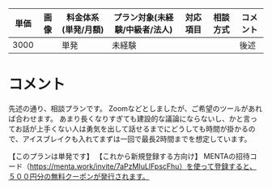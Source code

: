 |単価|画像|料金体系(単発/月額)|プラン対象(未経験/中級者/法人)|対応項目|相談方式|コメント|
|---|---|---|---|---|---|---|
|3000||単発|未経験|||後述|

# コメント
先述の通り、相談プランです。
Zoomなどとしましたが、ご希望のツールがあれば合わせます。
あまり長くなりすぎても建設的な議論にならないし、かと言ってお話が上手くない人は勇気を出して話せるまでにどうしても時間が掛かるので、アイスブレイクも入れてまずは一回で最長2時間までを想定しています。

【このプランは単発です】
【これから新規登録する方向け】
MENTAの招待コード（https://menta.work/invite/7aPzMIuLlFpscFhu）を使って登録すると、５００円分の無料クーポンが発行されます。
